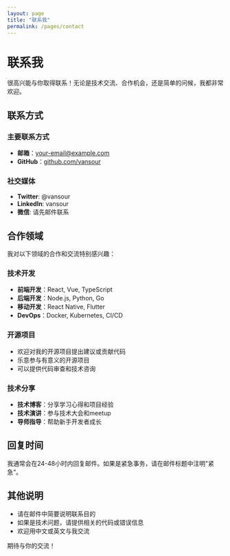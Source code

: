 ```yaml
---
layout: page
title: "联系我"
permalink: /pages/contact
---
```


# 联系我

很高兴能与你取得联系！无论是技术交流、合作机会，还是简单的问候，我都非常欢迎。

## 联系方式

### 主要联系方式
- **邮箱**：[your-email@example.com](mailto:your-email@example.com)
- **GitHub**：[github.com/vansour](https://github.com/vansour)

### 社交媒体
- **Twitter**: @vansour
- **LinkedIn**: vansour
- **微信**: 请先邮件联系

## 合作领域

我对以下领域的合作和交流特别感兴趣：

### 技术开发
- **前端开发**：React, Vue, TypeScript
- **后端开发**：Node.js, Python, Go
- **移动开发**：React Native, Flutter
- **DevOps**：Docker, Kubernetes, CI/CD

### 开源项目
- 欢迎对我的开源项目提出建议或贡献代码
- 乐意参与有意义的开源项目
- 可以提供代码审查和技术咨询

### 技术分享
- **技术博客**：分享学习心得和项目经验
- **技术演讲**：参与技术大会和meetup
- **导师指导**：帮助新手开发者成长

## 回复时间

我通常会在24-48小时内回复邮件。如果是紧急事务，请在邮件标题中注明"紧急"。

## 其他说明

- 请在邮件中简要说明联系目的
- 如果是技术问题，请提供相关的代码或错误信息
- 欢迎用中文或英文与我交流

期待与你的交流！
